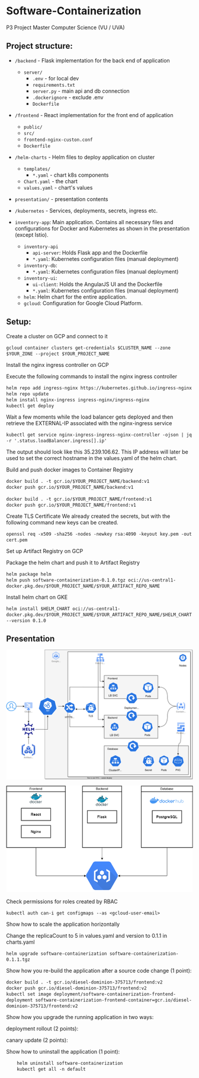 # Software-Containerization
P3 Project Master Computer Science (VU / UVA)

## Project structure:
* `/backend` - Flask implementation for the back end of application
    * `server/`
        * `.env` - for local dev
        * `requirements.txt`
        * `server.py` - main api and db connection
        * `.dockerignore` - exclude .env
        * `Dockerfile`
* `/frontend` - React implementation for the front end of application
    * `public/`
    * `src/`
    * `frontend-nginx-custon.conf`
    * `Dockerfile`
* `/helm-charts` - Helm files to deploy application on cluster
    * `templates/`
        * `*.yaml` - chart k8s components
    * `Chart.yaml` - the chart
    * `values.yaml` - chart's values
* `presentation/` - presentation contents

* `/kubernetes` - Services, deployments, secrets, ingress etc.

* `inventory-app`: Main application. Contains all necessary files and configurations for Docker and Kubernetes as shown in the presentation (except Istio).
  * `inventory-api`
    * `api-server`: Holds Flask app and the Dockerfile
    * `*.yaml`: Kubernetes configuration files (manual deployment)
  * `inventory-db`:
    * `*.yaml`: Kubernetes configuration files (manual deployment)
  * `inventory-ui`:
    * `ui-client`: Holds the AngularJS UI and the Dockerfile
    * `*.yaml`: Kubernetes configuration files (manual deployment)
  * `helm`: Helm chart for the entire application.
  * `gcloud`: Configuration for Google Cloud Platform.

## Setup:
Create a cluster on GCP and connect to it
```
gcloud container clusters get-credentials $CLUSTER_NAME --zone $YOUR_ZONE --project $YOUR_PROJECT_NAME
```

Install the nginx ingress controller on GCP

Execute the following commands to install the nginx ingress controller
```
helm repo add ingress-nginx https://kubernetes.github.io/ingress-nginx
helm repo update
helm install nginx-ingress ingress-nginx/ingress-nginx
kubectl get deploy
```

Wait a few moments while the load balancer gets deployed and then retrieve the EXTERNAL-IP associated with the nginx-ingress service
```
kubectl get service nginx-ingress-ingress-nginx-controller -ojson | jq -r '.status.loadBalancer.ingress[].ip'
```
The output should look like this 35.239.106.62. This IP address will later be used to set the correct hostname in the values.yaml of the helm chart. 

Build and push docker images to Container Registry
```
docker build . -t gcr.io/$YOUR_PROJECT_NAME/backend:v1
docker push gcr.io/$YOUR_PROJECT_NAME/backend:v1

docker build . -t gcr.io/$YOUR_PROJECT_NAME/frontend:v1
docker push gcr.io/$YOUR_PROJECT_NAME/frontend:v1
```
Create TLS Certificate
We already created the secrets, but with the following command new keys can be created.
```
openssl req -x509 -sha256 -nodes -newkey rsa:4090 -keyout key.pem -out cert.pem
```

Set up Artifact Registry on GCP


Package the helm chart and push it to Artifact Registry
```
helm package helm
helm push software-containerization-0.1.0.tgz oci://us-central1-docker.pkg.dev/$YOUR_PROJECT_NAME/$YOUR_ARTIFACT_REPO_NAME
```

Install helm chart on GKE

```
helm install $HELM_CHART oci://us-central1-docker.pkg.dev/$YOUR_PROJECT_NAME/$YOUR_ARTIFACT_REPO_NAME/$HELM_CHART --version 0.1.0
```


## Presentation

![Kubernetes Architecture](presentation_/architecture.svg)

![Docker](presentation_/docker_architecture.png)

Check permissions for roles created by RBAC

```
kubectl auth can-i get configmaps --as <gcloud-user-email>
```

Show how to scale the application horizontally

Change the replicaCount to 5 in values.yaml and version to 0.1.1 in charts.yaml
```
helm upgrade software-containerization software-containerization-0.1.1.tgz
```


Show how you re-build the application after a source code change (1 point):

```
docker build . -t gcr.io/diesel-dominion-375713/frontend:v2
docker push gcr.io/diesel-dominion-375713/frontend:v2
kubectl set image deployment/software-containerization-frontend-deployment software-containerization-frontend-container=gcr.io/diesel-dominion-375713/frontend:v2
```

Show how you upgrade the running application in two ways:

deployment rollout (2 points):

canary update (2 points):


Show how to uninstall the application (1 point):

```
    helm uninstall software-containerization
    kubectl get all -n default
```

